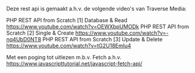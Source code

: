 Deze rest api is gemaakt a.h.v. de volgende video's van Traverse Media:

PHP REST API from Scratch [1] Database & Read https://www.youtube.com/watch?v=OEWXbpUMODk
PHP REST API from Scratch [2] Single & Create https://www.youtube.com/watch?v=-nq4UbD0NT8
PHP REST API from Scratch [3] Update & Delete https://www.youtube.com/watch?v=tG2U18EmIu4

Met een poging tot uitlezen m.b.v. Fetch a.h.v. https://www.javascripttutorial.net/javascript-fetch-api/
